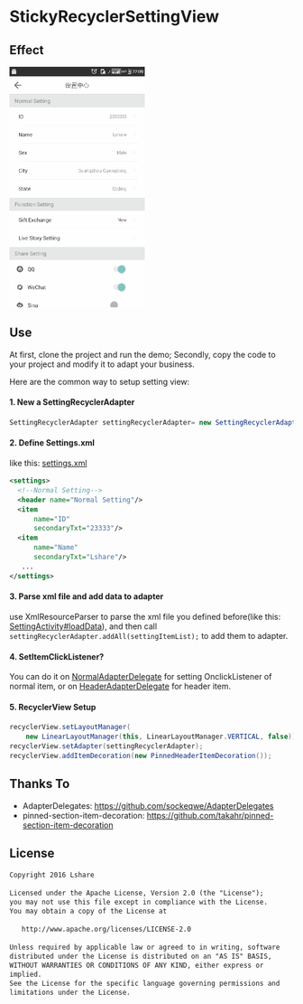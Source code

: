 # StickyRecyclerSettingView

Effect 
--------

![](https://github.com/LinLshare/StickyRecyclerSettingView/blob/master/img/effect.gif?raw=true)

Use
--------

At first, clone the project and run the demo;
Secondly, copy the code to your project and modify it to adapt your business.

Here are the common way to setup setting view:

#### 1. New a SettingRecyclerAdapter 

```java
SettingRecyclerAdapter settingRecyclerAdapter= new SettingRecyclerAdapter();
```

#### 2. Define Settings.xml

like this: [settings.xml](https://github.com/LinLshare/StickyRecyclerSettingView/blob/master/app/src/main/res/xml/settings.xml)

```xml
<settings>
  <!--Normal Setting-->
  <header name="Normal Setting"/>
  <item
      name="ID"
      secondaryTxt="23333"/>
  <item
      name="Name"
      secondaryTxt="Lshare"/>
   ...
</settings>
```

#### 3. Parse xml file and add data to adapter

use XmlResourceParser to parse the xml file you defined before(like this: [SettingActivity#loadData](https://github.com/LinLshare/StickyRecyclerSettingView/blob/master/app/src/main/java/io/github/linlshare/settingstickyrecyclerview/SettingActivity.java#L54)), and then call `settingRecyclerAdapter.addAll(settingItemList);` to add them to adapter.

#### 4. SetItemClickListener?

You can do it on [NormalAdapterDelegate](https://github.com/LinLshare/StickyRecyclerSettingView/blob/master/app/src/main/java/io/github/linlshare/settingstickyrecyclerview/adapter/NormalAdapterDelegate.java) for setting OnclickListener of normal item, or on [HeaderAdapterDelegate](https://github.com/LinLshare/StickyRecyclerSettingView/blob/master/app/src/main/java/io/github/linlshare/settingstickyrecyclerview/adapter/HeaderAdapterDelegate.java) for header item.

#### 5. RecyclerView Setup

```java
recyclerView.setLayoutManager(
	new LinearLayoutManager(this, LinearLayoutManager.VERTICAL, false));
recyclerView.setAdapter(settingRecyclerAdapter);
recyclerView.addItemDecoration(new PinnedHeaderItemDecoration());
```

Thanks To
--------

- AdapterDelegates: https://github.com/sockeqwe/AdapterDelegates
- pinned-section-item-decoration: https://github.com/takahr/pinned-section-item-decoration
 
License
--------

    Copyright 2016 Lshare

    Licensed under the Apache License, Version 2.0 (the "License");
    you may not use this file except in compliance with the License.
    You may obtain a copy of the License at

       http://www.apache.org/licenses/LICENSE-2.0

    Unless required by applicable law or agreed to in writing, software
    distributed under the License is distributed on an "AS IS" BASIS,
    WITHOUT WARRANTIES OR CONDITIONS OF ANY KIND, either express or implied.
    See the License for the specific language governing permissions and
    limitations under the License.
